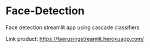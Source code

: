 # Face-Detection
Face detection streamlit app using cascade classifiers

Link product: https://faerusingstreamlit.herokuapp.com/
